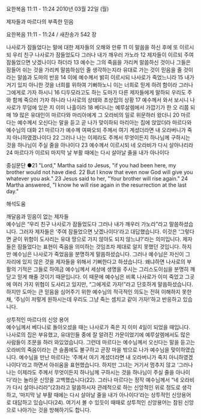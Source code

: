 요한복음 11:11 - 11:24 
2010년 03월 22일 (월)

제자들과 마르다의 부족한 믿음



요한복음 11:11 - 11:24 / 새찬송가 542 장


나사로가 잠들었다는 말에 대한 제자들의 오해와 만류
11 이 말씀을 하신 후에 또 이르시되 우리 친구 나사로가 잠들었도다 그러나 내가 깨우러 가노라 
12 제자들이 이르되 주여 잠들었으면 낫겠나이다 하더라 13 예수는 그의 죽음을 가리켜 말씀하신 것이나 그들은 잠들어 쉬는 것을 가리켜 말씀하심인 줄 생각하는지라 
유대로 가는 것이 믿음을 줄 것이라는 말씀과 도마의 반응
14 이에 예수께서 밝히 이르시되 나사로가 죽었느니라 15 내가 거기 있지 아니한 것을 너희를 위하여 기뻐하노니 이는 너희로 믿게 하려 함이라 그러나 그에게로 가자 하시니 16 디두모라고도 하는 도마가 다른 제자들에게 말하되 우리도 주와 함께 죽으러 가자 하니라 
나사로의 상태와 초상집의 상황
17 예수께서 와서 보시니 나사로가 무덤에 있은 지 이미 나흘이라 18 베다니는 예루살렘에서 가깝기가 한 오 리쯤 되매 19 많은 유대인이 마르다와 마리아에게 그 오라비의 일로 위문하러 왔더니 20 마르다는 예수께서 오신다는 말을 듣고 곧 나가 맞이하되 마리아는 집에 앉았더라 
마르다와 예수님의 대화 
21 마르다가 예수께 여짜오되 주께서 여기 계셨더라면 내 오라버니가 죽지 아니하였겠나이다 22 그러나 나는 이제라도 주께서 무엇이든지 하나님께 구하시는 것을 하나님이 주실 줄을 아나이다 23 예수께서 이르시되 네 오라비가 다시 살아나리라 24 마르다가 이르되 마지막 날 부활 때에는 다시 살아날 줄을 내가 아나이다 

중심문단 ●21 "Lord," Martha said to Jesus, "if you had been here, my brother would not have died. 22 But I know that even now God will give you whatever you ask." 23 Jesus said to her, "Your brother will rise again." 24 Martha answered, "I know he will rise again in the resurrection at the last day."

해석도움





깨달음과 믿음이 없는 제자들  
예수님은 “우리 친구 나사로가 잠들었도다 그러나 내가 깨우러 가노라”라고 말씀하셨습니다. 그러자 제자들은 ‘주여 잠들었으면 낫겠나이다’라고 대답했습니다. 이것은 ‘그렇다면 굳이 위험이 도사리는 유대 땅으로 가지 않아도 되지 않느냐?’라는 의미입니다. 제자들은 잠들었다는 표현이 죽음을 의미하는 것임조차 제대로 알지 못했던 것입니다. 하지만 예수님은 나사로가 죽었음을 분명하게 말씀하셨습니다. 그러나 예수님은 자신이 그 자리에 있지 않은 것을 제자들을 위해서 기뻐한다고 하셨습니다. 왜냐하면 나사로의 부활의 기적은 그들로 하여금 예수님께서 세상에 생명을 주시는 그리스도이심을 분명히 깨닫고 믿게 해줄 것이기 때문입니다. 이 때문에 예수님은 비록 나사로가 이미 죽었고 그곳에 여러 가지 위협이 도사리고 있지만, “그에게로 가자!”라고 단호하게 말씀하셨습니다. 하지만 도마는 큰 믿음을 심어주기 위한 예수님의 적극적인 의도는 전혀 이해하지 못한 채, ‘주님이 저렇게 원하시는데 우리도 그냥 죽는 셈치고 같이 가자!’하고 반응하고 있습니다. 

상투적인 마르다의 신앙 용어  
예수님께서 베다니로 돌아오셨을 때는 나사로가 죽은 지 이미 4일이 되었을 때입니다. 나사로의 집은 부유했고, 유대인들 중에 잘 알려진 가문이었기에 예루살렘에서도 많은 사람들이 조문을 하러 와있었습니다. 그런데 마르다는 예수님께서 오신다는 말을 듣고는 오라비의 죽음이라는 큰 슬픔에도 불구하고 곧장 마을 밖으로 나가 예수님을 맞이하였습니다. 예수님을 만난 마르다는  ‘주께서 여기 계셨더라면 내 오라버니가 죽지 아니하였겠나이다’라고 하면서 아쉬움을 표현했습니다. 하지만 그녀는 거기서 멈추지 않고 ‘그러나 나는 이제라도 주께서 무엇이든지 하나님께 구하시는 것을 하나님이 주실 줄을 아나이다’라는 놀라운 신앙을 고백했습니다(22). 그러나 마르다는 정작 예수님께서 “네 오라비가 다시 살아나리라”(23)라고 말씀하시자 관례적으로 하는 신앙적인 위로 정도로 생각하고, ‘마지막 날 부활 때에는 다시 살아날 줄을 내가 아나이다’라는 상투적인 신앙용어로 대답하고 있습니다(24). 여기서 볼 수 있듯이 때때로 상투적인 신앙용어는 참된 신앙으로 나아가는 것을 방해하기도 합니다.